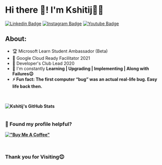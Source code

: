 # Hi there 👋! I'm Kshitij👦🤙

[![Linkedin Badge](https://img.shields.io/badge/-KshitijSangar-blue?style=plastic-square&logo=Linkedin&logoColor=white&link=https://www.linkedin.com/in/kshitij-sangar/)](https://www.linkedin.com/in/kshitij-sangar/)
[![Instagram Badge](https://img.shields.io/badge/-_.h.o.r.i.z.o.n._-blueviolet?style=plastic-square&logo=instagram&logoColor=white&link=https://instagram.com/_.h.o.r.i.z.o.n._//)](https://www.instagram.com/_.h.o.r.i.z.o.n._/)
[![Youtube Badge](https://img.shields.io/badge/-KshitijSangar-red?style=plastic-square&logo=youtube&logoColor=white&link=https://https://www.youtube.com/channel/UC6NSe-vwoXKLZx03lj7_F3A)](https://www.youtube.com/channel/UC6NSe-vwoXKLZx03lj7_F3A)

## About:
- 🏆 Microsoft Learn Student Ambassador (Beta)
- 🌟 Google Cloud Ready Facilitator 2021
- 👑 Developer's Club Lead 2020
- 🔭 I'm constantly <b>Learning | Upgrading | Implementing | Along with Failures😉<b/>
- ⚡ Fun fact: The first computer “bug” was an actual real-life bug. Easy life back then.
 
<br><br>
![Kshitij's GitHub Stats](https://github-readme-stats.vercel.app/api?username=KshitijSangar217&show_icons=true&hide_border=true&theme=tokyonight)
<br>
<br>


### 🤩 Found my profile helpful?
[!["Buy Me A Coffee"](https://www.buymeacoffee.com/assets/img/custom_images/orange_img.png)](https://www.buymeacoffee.com/kshitijsangar)

<br>
 
### Thank you for Visiting😊




[buyMeACoffee]: https://www.buymeacoffee.com/kshitijsangar
[linkedin]: https://www.linkedin.com/in/kshitij-sangar/
[instagram]: https://www.instagram.com/_.h.o.r.i.z.o.n._/
[youtube]: https://www.youtube.com/channel/UC6NSe-vwoXKLZx03lj7_F3A


<!--
**KshitijSangar217/KshitijSangar217** is a ✨ _special_ ✨ repository because its `README.md` (this file) appears on your GitHub profile.

Here are some ideas to get you started:

- 🔭 I’m currently working on ...
- 🌱 I’m currently learning ...
- 👯 I’m looking to collaborate on ...
- 🤔 I’m looking for help with ...
- 💬 Ask me about ...
- 📫 How to reach me: ...
- 😄 Pronouns: ...
- ⚡ Fun fact: ...
-->
